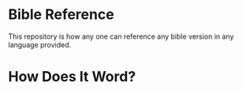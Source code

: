 # Bible Reference
This repository is how any one can reference any bible version in any language provided.

# How Does It Word?
```

```
